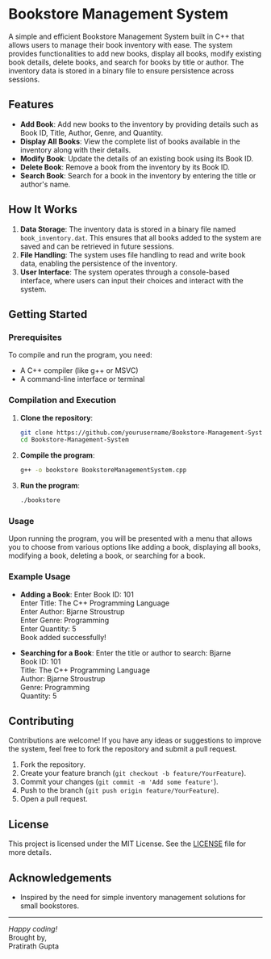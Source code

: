 # Bookstore Management System

A simple and efficient Bookstore Management System built in C++ that allows users to manage their book inventory with ease. The system provides functionalities to add new books, display all books, modify existing book details, delete books, and search for books by title or author. The inventory data is stored in a binary file to ensure persistence across sessions.

## Features

- **Add Book**: Add new books to the inventory by providing details such as Book ID, Title, Author, Genre, and Quantity.
- **Display All Books**: View the complete list of books available in the inventory along with their details.
- **Modify Book**: Update the details of an existing book using its Book ID.
- **Delete Book**: Remove a book from the inventory by its Book ID.
- **Search Book**: Search for a book in the inventory by entering the title or author's name.

## How It Works

1. **Data Storage**: The inventory data is stored in a binary file named `book_inventory.dat`. This ensures that all books added to the system are saved and can be retrieved in future sessions.
2. **File Handling**: The system uses file handling to read and write book data, enabling the persistence of the inventory.
3. **User Interface**: The system operates through a console-based interface, where users can input their choices and interact with the system.

## Getting Started

### Prerequisites

To compile and run the program, you need:

- A C++ compiler (like g++ or MSVC)
- A command-line interface or terminal

### Compilation and Execution

1. **Clone the repository**:
    ```bash
    git clone https://github.com/yourusername/Bookstore-Management-System.git
    cd Bookstore-Management-System
    ```

2. **Compile the program**:
    ```bash
    g++ -o bookstore BookstoreManagementSystem.cpp
    ```

3. **Run the program**:
    ```bash
    ./bookstore
    ```

### Usage

Upon running the program, you will be presented with a menu that allows you to choose from various options like adding a book, displaying all books, modifying a book, deleting a book, or searching for a book.

### Example Usage

- **Adding a Book**:
Enter Book ID: 101\
Enter Title: The C++ Programming Language\
Enter Author: Bjarne Stroustrup\
Enter Genre: Programming\
Enter Quantity: 5\
Book added successfully!


- **Searching for a Book**:
Enter the title or author to search: Bjarne\
Book ID: 101\
Title: The C++ Programming Language\
Author: Bjarne Stroustrup\
Genre: Programming\
Quantity: 5


## Contributing

Contributions are welcome! If you have any ideas or suggestions to improve the system, feel free to fork the repository and submit a pull request.

1. Fork the repository.
2. Create your feature branch (`git checkout -b feature/YourFeature`).
3. Commit your changes (`git commit -m 'Add some feature'`).
4. Push to the branch (`git push origin feature/YourFeature`).
5. Open a pull request.

## License

This project is licensed under the MIT License. See the [LICENSE](LICENSE) file for more details.

## Acknowledgements

- Inspired by the need for simple inventory management solutions for small bookstores.

---

*Happy coding!*\
Brought by,\
Pratirath Gupta
